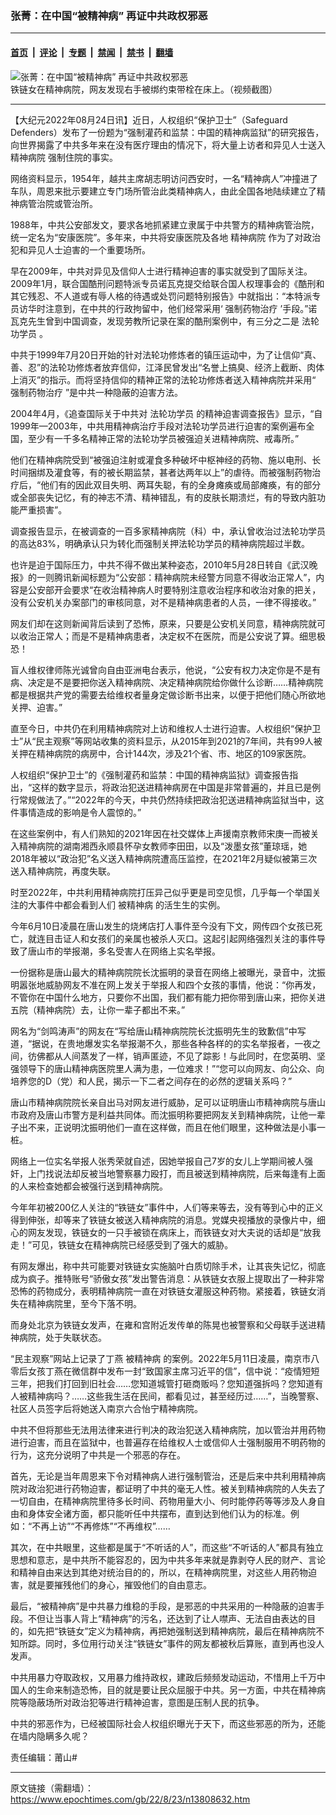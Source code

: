 ### 张菁：在中国“被精神病” 再证中共政权邪恶

---

#### [首页](../../../..?n13808632) &nbsp;|&nbsp; [评论](../../../../../epoch-comment?n13808632) &nbsp;|&nbsp; [专题](../../../../../epoch-special?n13808632) &nbsp;|&nbsp; [禁闻](../../../../../epoch-news?n13808632) &nbsp;|&nbsp; [禁书](../../../../../books?n13808632) &nbsp;|&nbsp; [翻墙](https://github.com/gfw-breaker/nogfw/blob/master/README.md?n13808632)


<div><img alt="张菁：在中国“被精神病” 再证中共政权邪恶" class="attachment-djy_600_400 size-djy_600_400 wp-post-image" src="https://i.epochtimes.com/assets/uploads/2022/02/id13605564-ttl7daylih____2022-02-25_16.37.56-600x400.png"/>
<div class="caption">
 铁链女在精神病院，网友发现右手被绑约束带栓在床上。（视频截图）
</div></div><hr/><div class="post_content" id="artbody" itemprop="articleBody">
 <!-- article content begin -->
 <p>
  【大纪元2022年08月24日讯】近日，人权组织“保护卫士”（Safeguard Defenders）发布了一份题为“强制灌药和监禁：中国的精神病监狱”的研究报告，向世界揭露了中共多年来在没有医疗理由的情况下，将大量上访者和异见人士送入
  <ok href="https://www.epochtimes.com/gb/tag/%E7%B2%BE%E7%A5%9E%E7%97%85%E9%99%A2.html">
   精神病院
  </ok>
  强制住院的事实。
 </p>
 <p>
  网络资料显示，1954年，越共主席胡志明访问西安时，一名“精神病人”冲撞进了车队，周恩来批示要建立专门场所管治此类精神病人，由此全国各地陆续建立了精神病管治院或管治所。
 </p>
 <p>
  1988年，中共公安部发文，要求各地抓紧建立隶属于中共警方的精神病管治院，统一定名为“安康医院”。多年来，中共将安康医院及各地
  <ok href="https://www.epochtimes.com/gb/tag/%E7%B2%BE%E7%A5%9E%E7%97%85%E9%99%A2.html">
   精神病院
  </ok>
  作为了对政治犯和异见人士迫害的一个重要场所。
 </p>
 <p>
  早在2009年，中共对异见及信仰人士进行精神迫害的事实就受到了国际关注。2009年1月，联合国酷刑问题特派专员诺瓦克提交给联合国人权理事会的《酷刑和其它残忍、不人道或有辱人格的待遇或处罚问题特别报告》中就指出：“本特派专员访华时注意到，在中共的行政拘留中，他们经常采用‘
  <ok href="https://www.epochtimes.com/gb/tag/%E5%BC%BA%E5%88%B6%E8%8D%AF%E7%89%A9%E6%B2%BB%E7%96%97.html">
   强制药物治疗
  </ok>
  ’手段。”诺瓦克先生曾到中国调查，发现劳教所记录在案的酷刑案例中，有三分之二是
  <ok href="https://www.epochtimes.com/gb/tag/%E6%B3%95%E8%BD%AE%E5%8A%9F%E5%AD%A6%E5%91%98.html">
   法轮功学员
  </ok>
  。
 </p>
 <p>
  中共于1999年7月20日开始的针对法轮功修炼者的镇压运动中，为了让信仰“真、善、忍”的法轮功修炼者放弃信仰，江泽民曾发出“名誉上搞臭、经济上截断、肉体上消灭”的指示。而将坚持信仰的精神正常的法轮功修炼者送入精神病院并采用“
  <ok href="https://www.epochtimes.com/gb/tag/%E5%BC%BA%E5%88%B6%E8%8D%AF%E7%89%A9%E6%B2%BB%E7%96%97.html">
   强制药物治疗
  </ok>
  ”是中共一种隐蔽的迫害方法。
 </p>
 <p>
  2004年4月，《追查国际关于中共对
  <ok href="https://www.epochtimes.com/gb/tag/%E6%B3%95%E8%BD%AE%E5%8A%9F%E5%AD%A6%E5%91%98.html">
   法轮功学员
  </ok>
  的精神迫害调查报告》显示，“自1999年—2003年，中共用精神病治疗手段对法轮功学员进行迫害的案例遍布全国，至少有一千多名精神正常的法轮功学员被强迫关进精神病院、戒毒所。”
 </p>
 <p>
  他们在精神病院受到“被强迫注射或灌食多种破坏中枢神经的药物、施以电刑、长时间捆绑及灌食等，有的被长期监禁，甚者达两年以上”的虐待。而被强制药物治疗后，“他们有的因此双目失明、两耳失聪，有的全身瘫痪或局部瘫痪，有的部分或全部丧失记忆，有的神志不清、精神错乱，有的皮肤长期溃烂，有的导致内脏功能严重损害”。
 </p>
 <p>
  调查报告显示，在被调查的一百多家精神病院（科）中，承认曾收治过法轮功学员的高达83%，明确承认只为转化而强制关押法轮功学员的精神病院超过半数。
 </p>
 <p>
  也许是迫于国际压力，中共不得不做出某种姿态，2010年5月28日转自《武汉晚报》的一则腾讯新闻标题为“公安部：精神病院未经警方同意不得收治正常人”，内容是公安部开会要求“在收治精神病人时要特别注意收治程序和收治对象的把关，没有公安机关办案部门的审核同意，对不是精神病患者的人员，一律不得接收。”
 </p>
 <p>
  网友们却在这则新闻背后读到了恐怖，原来，只要是公安机关同意，精神病院就可以收治正常人；而是不是精神病患者，决定权不在医院，而是公安说了算。细思极恐！
 </p>
 <p>
  盲人维权律师陈光诚曾向自由亚洲电台表示，他说，“公安有权力决定你是不是有病、决定是不是要把你送入精神病院、决定精神病院给你做什么诊断……精神病院都是根据共产党的需要去给维权者量身定做诊断书出来，以便于把他们随心所欲地关押、迫害。”
 </p>
 <p>
  直至今日，中共仍在利用精神病院对上访和维权人士进行迫害。人权组织“保护卫士”从“民主观察”等网站收集的资料显示，从2015年到2021的7年间，共有99人被关押在精神病院的病房中，合计144次，涉及21个省、市、地区的109家医院。
 </p>
 <p>
  人权组织“保护卫士”的《强制灌药和监禁：中国的精神病监狱》调查报告指出，“这样的数字显示，将政治犯送进精神病房在中国是非常普遍的，并且已是例行常规做法了。”“2022年的今天，中共仍然持续把政治犯送进精神病监狱当中，这件事情造成的影响是令人震惊的。”
 </p>
 <p>
  在这些案例中，有人们熟知的2021年因在社交媒体上声援南京教师宋庚一而被关入精神病院的湖南湘西永顺县怀孕女教师李田田，以及“泼墨女孩”董琼瑶，她2018年被以“政治犯”名义送入精神病院遭高压监控，在2021年2月疑似被第三次送入精神病院，再度失联。
 </p>
 <p>
  时至2022年，中共利用精神病院打压异己似乎更是司空见惯，几乎每一个举国关注的大事件中都会看到人们
  <ok href="https://www.epochtimes.com/gb/tag/%E8%A2%AB%E7%B2%BE%E7%A5%9E%E7%97%85.html">
   被精神病
  </ok>
  的活生生的实例。
 </p>
 <p>
  今年6月10日凌晨在唐山发生的烧烤店打人事件至今没有下文，网传四个女孩已死亡，就连目击证人和女孩们的亲属也被杀人灭口。这起引起网络强烈关注的事件导致了唐山市的举报潮，多名受害人在网络上实名举报。
 </p>
 <p>
  一份据称是唐山最大的精神病院院长沈振明的录音在网络上被曝光，录音中，沈振明嚣张地威胁网友不准在网上发关于举报人和四个女孩的事情，他说：“你再发，不管你在中国什么地方，只要你不出国，我们都有能力把你带到唐山来，把你关进五院（精神病院）去，让你一辈子都出不来。”
 </p>
 <p>
  网名为“剑鸣涛声”的网友在“写给唐山精神病院院长沈振明先生的致歉信”中写道，“据说，在贵地爆发实名举报潮不久，那些各种各样的的实名举报者，一夜之间，彷佛都从人间蒸发了一样，销声匿迹，不见了踪影！与此同时，在您英明、坚强领导下的唐山精神病医院里人满为患，一位难求！”“您可以向网友、向公众、向培养您的D（党）和人民，揭示一下二者之间存在的必然的逻辑关系吗？”
 </p>
 <p>
  唐山市精神病院院长亲自出马对网友进行威胁，足可以证明唐山市精神病院与唐山市政府及唐山市警方是利益共同体。而沈振明称要把网友关到精神病院，让他一辈子出不来，正说明沈振明他们一直在这样做，而且在他们眼里，这种做法是小事一桩。
 </p>
 <p>
  网络上一位实名举报人张秀荣就自述，因她举报自己7岁的女儿上学期间被人强奸，上门找说法却反被当地警察暴力殴打，而且被送到精神病院，后来每逢有上面的人来检查她都会被强行送到精神病院。
 </p>
 <p>
  今年年初被200亿人关注的“铁链女”事件中，人们等来等去，没有等到心中的正义得到伸张，却等来了铁链女被送入精神病院的消息。党媒央视播放的录像片中，细心的网友发现，铁链女的一只手被锁在病床上，而铁链女对大夫说的话却是“放我走！”可见，铁链女在精神病院已经感受到了强大的威胁。
 </p>
 <p>
  有网友爆出，称中共可能要对铁链女实施脑叶白质切除手术，让其丧失记忆，彻底成为疯子。推特账号“骄傲女孩”发出警告消息：从铁链女衣服上提取出了一种非常恐怖的药物成分，表明精神病院一直在对铁链女灌服这种药物。紧接着，铁链女消失在精神病院里，至今下落不明。
 </p>
 <p>
  而身处北京为铁链女发声，在雍和宫附近发传单的陈晃也被警察和父母联手送进精神病院，处于失联状态。
 </p>
 <p>
  “民主观察”网站上记录了丁燕
  <ok href="https://www.epochtimes.com/gb/tag/%E8%A2%AB%E7%B2%BE%E7%A5%9E%E7%97%85.html">
   被精神病
  </ok>
  的案例。2022年5月11日凌晨，南京市八零后女孩丁燕在微信群中发布一封“致国家主席习近平的信”，信中说：“疫情短短三年，把我们打回到旧社会……您知道城管打砸商贩吗？您知道强拆吗？您知道有人被精神病吗？……这些我生活在民间，都看见过，甚至经历过……”，当晚警察、社区人员签字后将她送入南京六合怡宁精神病院。
 </p>
 <p>
  中共不但将那些无法用法律来进行判决的政治犯送入精神病院，加以管治并用药物进行迫害，而且在监狱中，也普遍存在给维权人士或信仰人士强制服用不明药物的行为，这充分说明了中共是一个邪恶的存在。
 </p>
 <p>
  首先，无论是当年周恩来下令对精神病人进行强制管治，还是后来中共利用精神病院对政治犯进行药物迫害，都证明了中共的毫无人性。被关到精神病院的人失去了一切自由，在精神病院里待多长时间、药物用量大小、何时能停药等等涉及人身自由和身体安全诸方面，都只能听任中共摆布，直到达到他们认为的标准。例如：“不再上访”“不再修炼”“不再维权”……
 </p>
 <p>
  其次，在中共眼里，这些都是属于“不听话的人”，而这些“不听话的人”都具有独立思想和意志，是中共所不能容忍的，因为中共多年来就是靠剥夺人民的财产、言论和精神自由来达到其绝对统治目的的，所以，在精神病院里，对这些人用药物迫害，就是要摧残他们的身心，摧毁他们的自由意志。
 </p>
 <p>
  最后，“被精神病”是中共暴力维稳的手段，是邪恶的中共采用的一种隐蔽的迫害手段。不但让当事人背上“精神病”的污名，还达到了让人噤声、无法自由表达的目的，如先把“铁链女”定义为精神病，再把她强制送到精神病院，最后在精神病院不知所踪。同时，多位用行动关注“铁链女”事件的网友都被秋后算账，直到再也没人发声。
 </p>
 <p>
  中共用暴力夺取政权，又用暴力维持政权，建政后频频发动运动，不惜用上千万中国人的生命来制造恐怖，目的就是要让民众屈服于中共。另一方面，中共在精神病院等隐蔽场所对政治犯等进行精神迫害，意图是压制人民的抗争。
 </p>
 <p>
  中共的邪恶作为，已经被国际社会人权组织曝光于天下，而这些邪恶的所为，还能在墙内隐瞒多久呢？
 </p>
 <p>
  责任编辑：莆山#
 </p>
 <!-- article content end -->
 <div id="below_article_ad">
 </div>
</div>


---

原文链接（需翻墙）：https://www.epochtimes.com/gb/22/8/23/n13808632.htm